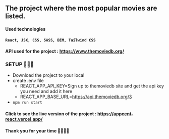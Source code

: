 ## The project where the most popular movies are listed.

#### Used technologies

#### `React, JSX, CSS, SASS, BEM, Tailwind CSS`

#### API used for the project : https://www.themoviedb.org/

### SETUP 🚀🚀🚀

- Download the project to your local
- create .env file
  - REACT_APP_API_KEY=Sign up to themoviedb site and get the api key you need and add it here
  - REACT_APP_BASE_URL=https://api.themoviedb.org/3
- `npm run start`

#### Click to see the live version of the project : https://appcent-react.vercel.app/

#### Thank you for your time 🥳🥳🥳🥳

